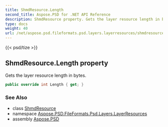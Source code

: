 ```yaml
---
title: ShmdResource.Length
second_title: Aspose.PSD for .NET API Reference
description: ShmdResource property. Gets the layer resource length in bytes
type: docs
weight: 40
url: /net/aspose.psd.fileformats.psd.layers.layerresources/shmdresource/length/
---
```

{{< psd/tize >}}
## ShmdResource.Length property

Gets the layer resource length in bytes.

```csharp
public override int Length { get; }
```

### See Also

* class [ShmdResource](../)
* namespace [Aspose.PSD.FileFormats.Psd.Layers.LayerResources](../../shmdresource/)
* assembly [Aspose.PSD](../../../)


